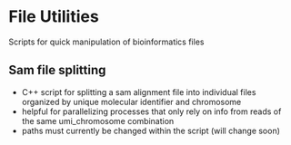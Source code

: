 # File Utilities
Scripts for quick manipulation of bioinformatics files

## Sam file splitting

* C++ script for splitting a sam alignment file into individual files organized by unique molecular identifier and chromosome
* helpful for parallelizing processes that only rely on info from reads of the same umi_chromosome combination
* paths must currently be changed within the script (will change soon)

